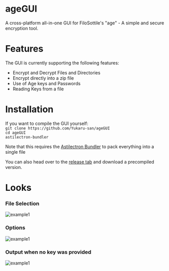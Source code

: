 # ageGUI
A cross-platform all-in-one GUI for FiloSottile's "age" - A simple and secure encryption tool.

# Features
The GUI is currently supporting the following features:
- Encrypt and Decrypt Files and Directories
- Encrypt directly into a zip file
- Use of Age keys and Passwords
- Reading Keys from a file

# Installation
If you want to compile the GUI yourself:
<br>
```git clone https://github.com/Yukaru-san/ageGUI``` <br>
```cd ageGUI``` <br>
```astilectron-bundler``` <br>

Note that this requires the [Astilectron Bundler](https://github.com/asticode/go-astilectron-bundler) to pack everything into a single file
<br>

You can also head over to the [release tab](https://github.com/Yukaru-san/ageGUI/releases/tag/v1.01) and download a precompiled version.

# Looks
### File Selection
![example1](https://files.jojii.de/preview/raw/WCLdLuRRtUPKg2CLWlIpCs7Qb)
<br>
### Options
![example1](https://files.jojii.de/preview/raw/rzEI3ffL5iWooCrdvE4hLiiQB)
<br>
### Output when no key was provided
![example1](https://files.jojii.de/preview/raw/wfnDwUFYJInHRC3dGI6Iuzseg)
